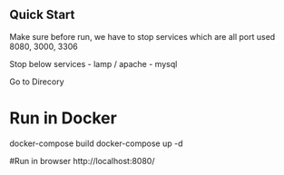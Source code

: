 ## Quick Start

Make sure before run, we have to stop services which are all port used 8080, 3000, 3306

Stop below services 
	- lamp / apache
	- mysql

Go to Direcory
# Run in Docker
docker-compose build
docker-compose up -d

#Run in browser
http://localhost:8080/





